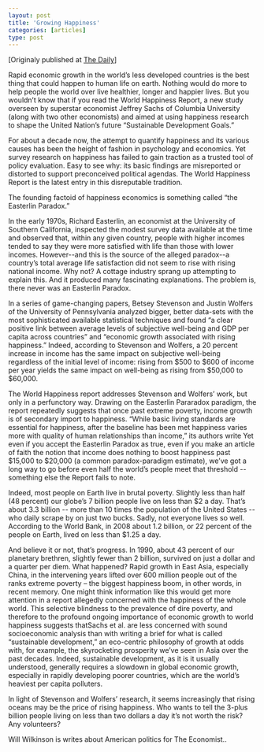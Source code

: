 ```yaml
---
layout: post
title: 'Growing Happiness'
categories: [articles]
type: post
---
```

[Originaly published at [The Daily](http://thedaily.com)]

Rapid economic growth in the world’s less developed countries is the best thing that could happen to human life on earth. Nothing would do more to help people the world over live healthier, longer and happier lives. But you wouldn’t know that if you read the World Happiness Report, a new study overseen by superstar economist Jeffrey Sachs of Columbia University (along with two other economists) and aimed at using happiness research to shape the United Nation’s future “Sustainable Development Goals.” 

For about a decade now, the attempt to quantify happiness and its various causes has been the height of fashion in psychology and economics. Yet survey research on happiness has failed to gain traction as a trusted tool of policy evaluation. Easy to see why: its basic findings are misreported or distorted to support preconceived political agendas. The World Happiness Report is the latest entry in this disreputable tradition.

The founding factoid of happiness economics is something called “the Easterlin Paradox.” 

In the early 1970s, Richard Easterlin, an economist at the University of Southern California, inspected the modest survey data available at the time and observed that, within any given country, people with higher incomes tended to say they were more satisfied with life than those with lower incomes. However--and this is the source of the alleged paradox--a country’s total average life satisfaction did not seem to rise with rising national income. Why not? A cottage industry sprang up attempting to explain this. And it produced many fascinating explanations. The problem is, there never was an Easterlin Paradox. 

In a series of game-changing papers, Betsey Stevenson and Justin Wolfers of the University of Pennsylvania analyzed bigger, better data-sets with the most sophisticated available statistical techniques and found “a clear positive link between average levels of subjective well-being and GDP per capita across countries” and “economic growth associated with rising happiness.” Indeed, according to Stevenson and Wolfers, a 20 percent increase in income has the same impact on subjective well-being regardless of the initial level of income: rising from $500 to $600 of income per year yields the same impact on well-being as rising from $50,000 to $60,000.

The World Happiness report addresses Stevenson and Wolfers’ work, but only in a perfunctory way. Drawing on the Easterlin Pararadox paradigm, the report repeatedly suggests that once past extreme poverty, income growth is of secondary import to happiness. “While basic living standards are essential for happiness, after the baseline has been met happiness varies more with quality of human relationships than income,” its authors write Yet even if you accept the Easterlin Paradox as true, even if you make an article of faith the notion that income does nothing to boost happiness past $15,000 to $20,000 (a common paradox-paradigm estimate), we’ve got a long way to go before even half the world’s people meet that threshold -- something else the Report fails to note. 


Indeed, most people on Earth live in brutal poverty. Slightly less than half (48 percent) our globe’s 7 billion people live on less than $2 a day. That’s about 3.3 billion -- more than 10 times the population of the United States -- who daily scrape by on just two bucks. Sadly, not everyone lives so well. According to the World Bank, in 2008 about 1.2 billion, or 22 percent of the people on Earth, lived on less than $1.25 a day. 

And believe it or not, that’s progress. In 1990, about 43 percent of our planetary brethren, slightly fewer than 2 billion, survived on just a dollar and a quarter per diem. What happened? Rapid growth in East Asia, especially China, in the intervening years lifted over 600 million people out of the ranks extreme poverty – the biggest happiness boom, in other words, in recent memory.  One might think information like this would get more attention in a report allegedly concerned with the happiness of the whole world. This selective blindness to the prevalence of dire poverty, and therefore to the profound ongoing importance of economic growth to world happiness suggests thatSachs et al. are less concerned with sound socioeconomic  analysis than with writing a brief for what is called “sustainable development,” an eco-centric philosophy of growth at odds with, for example, the skyrocketing  prosperity we’ve seen in Asia over the past decades. Indeed, sustainable development, as it is it usually understood, generally requires a slowdown in global economic growth, especially in rapidly developing poorer countries, which are the world’s heaviest per capita polluters. 

In light of Stevenson and Wolfers’ research, it seems increasingly that rising oceans may be the price of rising happiness. Who wants to tell the 3-plus billion people living on less than two dollars a day it’s not worth the risk? Any volunteers?

Will Wilkinson is writes about American politics for The Economist.. 
